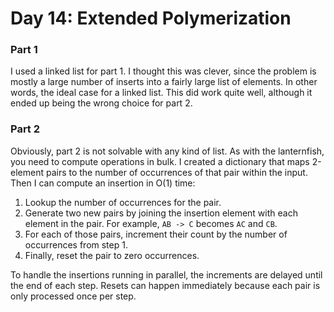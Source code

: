 # Day 14: Extended Polymerization

### Part 1
I used a linked list for part 1. I thought this was clever, since the problem is mostly a large number of inserts into a fairly large list of elements. In other words, the ideal case for a linked list. This did work quite well, although it ended up being the wrong choice for part 2.

### Part 2
Obviously, part 2 is not solvable with any kind of list. As with the lanternfish, you need to compute operations in bulk. I created a dictionary that maps 2-element pairs to the number of occurrences of that pair within the input. Then I can compute an insertion in O(1) time:

1. Lookup the number of occurrences for the pair.
2. Generate two new pairs by joining the insertion element with each element in the pair. For example, `AB -> C` becomes `AC` and `CB`.
3. For each of those pairs, increment their count by the number of occurrences from step 1.
4. Finally, reset the pair to zero occurrences.

To handle the insertions running in parallel, the increments are delayed until the end of each step. Resets can happen immediately because each pair is only processed once per step.